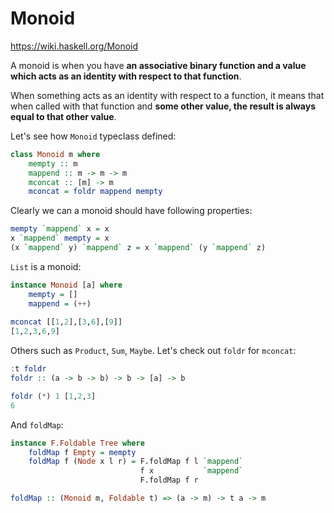 # Monoid


https://wiki.haskell.org/Monoid

A monoid is when you have **an associative binary function and a value which acts as an identity with respect to that function**. 

When something acts as an identity with respect to a function, it means that when called with that function and **some other value, the result is always equal to that other value**. 

Let's see how `Monoid` typeclass defined:

```haskell
class Monoid m where  
    mempty :: m  
    mappend :: m -> m -> m  
    mconcat :: [m] -> m  
    mconcat = foldr mappend mempty 
```

Clearly we can a monoid should have following properties:

```haskell
mempty `mappend` x = x
x `mappend` mempty = x
(x `mappend` y) `mappend` z = x `mappend` (y `mappend` z)
```

`List` is a monoid:

```haskell
instance Monoid [a] where  
    mempty = []  
    mappend = (++)
    
mconcat [[1,2],[3,6],[9]]  
[1,2,3,6,9]
```

Others such as `Product`, `Sum`, `Maybe`. Let's check out `foldr` for `mconcat`: 

```haskell
:t foldr  
foldr :: (a -> b -> b) -> b -> [a] -> b 

foldr (*) 1 [1,2,3]  
6
```

And `foldMap`:

```haskell
instance F.Foldable Tree where  
    foldMap f Empty = mempty  
    foldMap f (Node x l r) = F.foldMap f l `mappend`  
                             f x           `mappend`  
                             F.foldMap f r 

foldMap :: (Monoid m, Foldable t) => (a -> m) -> t a -> m 
```